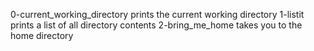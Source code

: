 0-current_working_directory prints the current working directory
1-listit prints a list of all directory contents
2-bring_me_home takes you to the home directory

